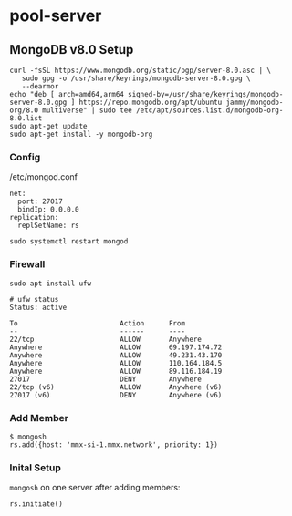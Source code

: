 # pool-server

## MongoDB v8.0 Setup

```
curl -fsSL https://www.mongodb.org/static/pgp/server-8.0.asc | \
   sudo gpg -o /usr/share/keyrings/mongodb-server-8.0.gpg \
   --dearmor
echo "deb [ arch=amd64,arm64 signed-by=/usr/share/keyrings/mongodb-server-8.0.gpg ] https://repo.mongodb.org/apt/ubuntu jammy/mongodb-org/8.0 multiverse" | sudo tee /etc/apt/sources.list.d/mongodb-org-8.0.list
sudo apt-get update
sudo apt-get install -y mongodb-org
```

### Config

/etc/mongod.conf
```
net:
  port: 27017
  bindIp: 0.0.0.0
replication:
  replSetName: rs
```

`sudo systemctl restart mongod`

### Firewall

`sudo apt install ufw`

```
# ufw status
Status: active

To                         Action      From
--                         ------      ----
22/tcp                     ALLOW       Anywhere                  
Anywhere                   ALLOW       69.197.174.72             
Anywhere                   ALLOW       49.231.43.170             
Anywhere                   ALLOW       110.164.184.5             
Anywhere                   ALLOW       89.116.184.19             
27017                      DENY        Anywhere                  
22/tcp (v6)                ALLOW       Anywhere (v6)             
27017 (v6)                 DENY        Anywhere (v6)
```

### Add Member

```
$ mongosh
rs.add({host: 'mmx-si-1.mmx.network', priority: 1})
```

### Inital Setup

`mongosh` on one server after adding members:
```
rs.initiate()
```
